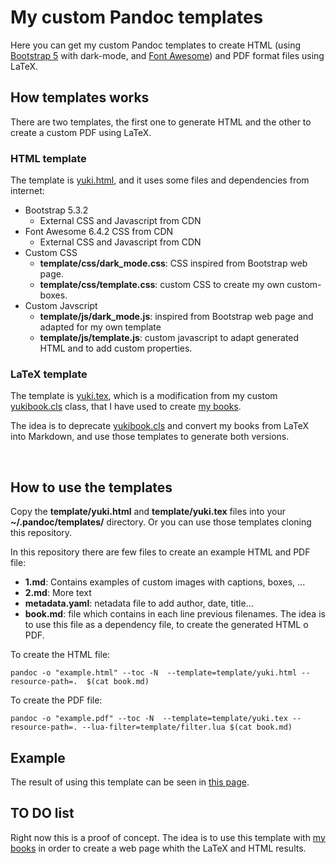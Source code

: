 # My custom Pandoc templates
Here you can get my custom Pandoc templates to create HTML (using [Bootstrap 5](https://getbootstrap.com/) with dark-mode, and [Font Awesome](https://fontawesome.com/)) and PDF format files using LaTeX.

## How templates works
There are two templates, the first one to generate HTML and the other to create a custom PDF using LaTeX.

### HTML template
The template is [yuki.html](template/yuki.html), and it uses some files and dependencies from internet:
- Bootstrap 5.3.2
  - External CSS and Javascript from CDN
- Font Awesome 6.4.2 CSS from CDN
  - External CSS and Javascript from CDN
- Custom CSS
  - **template/css/dark_mode.css**: CSS inspired from Bootstrap web page.
  - **template/css/template.css**: custom CSS to create my own custom-boxes.
- Custom Javscript
  - **template/js/dark_mode.js**: inspired from Bootstrap web page and adapted for my own template
  - **template/js/template.js**: custom javascript to adapt generated HTML and to add custom properties.

### LaTeX template
The template is [yuki.tex](template/yuki.tex), which is a modification from my custom [yukibook.cls](https://github.com/yuki/yukibook.cls) class, that I have used to create [my books](https://github.com/yuki/my-books).

The idea is to deprecate [yukibook.cls](https://github.com/yuki/yukibook.cls) and convert my books from LaTeX into Markdown, and use those templates to generate both versions.


<br />

## How to use the templates
Copy the **template/yuki.html** and **template/yuki.tex** files into your **~/.pandoc/templates/** directory. Or you can use those templates cloning this repository.

In this repository there are few files to create an example HTML and PDF file:
- **1.md**: Contains examples of custom images with captions, boxes, ...
- **2.md**: More text
- **metadata.yaml**: netadata file to add author, date, title...
- **book.md**: file which contains in each line previous filenames. The idea is to use this file as a dependency file, to create the generated HTML o PDF.

To create the HTML file:

```
pandoc -o "example.html" --toc -N  --template=template/yuki.html --resource-path=.  $(cat book.md)
```

To create the PDF file: 
```
pandoc -o "example.pdf" --toc -N  --template=template/yuki.tex --resource-path=. --lua-filter=template/filter.lua $(cat book.md)
```


## Example

The result of using this template can be seen in [this page](example.html).

## TO DO list
Right now this is a proof of concept. The idea is to use this template with [my books](https://github.com/yuki/my-books) in order to create a web page whith the LaTeX and HTML results.
